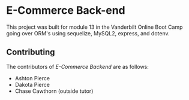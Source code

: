 # E-Commerce Back-end

This project was built for module 13 in the Vanderbilt Online Boot Camp going over ORM's using sequelize, MySQL2, express, and dotenv.


## Contributing

The contributors of *E-Commerce Backend* are as follows:

  * Ashton Pierce
  * Dakota Pierce
  * Chase Cawthorn (outside tutor)

